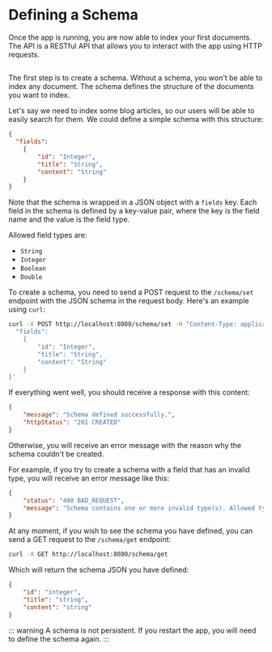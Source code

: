 # Defining a Schema

Once the app is running, you are now able to index your first documents. The API is a RESTful API that allows you to interact with the app using HTTP requests.


##

The first step is to create a schema. Without a schema, you won't be able to index any document. The schema defines the structure of the documents you want to index.

Let's say we need to index some blog articles, so our users will be able to easily search for them. We could define a simple schema with this structure:

```json
{
  "fields":
    {
        "id": "Integer",
        "title": "String",
        "content": "String"
    }
}
```

Note that the schema is wrapped in a JSON object with a `fields` key. Each field in the schema is defined by a key-value pair, where the key is the field name and the value is the field type.

Allowed field types are:
- `String`
- `Integer`
- `Boolean`
- `Double`

To create a schema, you need to send a POST request to the `/schema/set` endpoint with the JSON schema in the request body. Here's an example using `curl`:

```bash
curl -X POST http://localhost:8080/schema/set -H "Content-Type: application/json" -d '{
  "fields":
    {
        "id": "Integer",
        "title": "String",
        "content": "String"
    }
}'
```

If everything went well, you should receive a response with this content:

```json
{
    "message": "Schema defined successfully.",
    "httpStatus": "201 CREATED"
}
```

Otherwise, you will receive an error message with the reason why the schema couldn't be created.

For example, if you try to create a schema with a field that has an invalid type, you will receive an error message like this:

```json
{
    "status": "400 BAD_REQUEST",
    "message": "Schema contains one or more invalid type(s). Allowed types are [Integer, String, Boolean, Double]"
}
```

At any moment, if you wish to see the schema you have defined, you can send a GET request to the `/schema/get` endpoint:

```bash
curl -X GET http://localhost:8080/schema/get
```

Which will return the schema JSON you have defined:

```json
{
    "id": "integer",
    "title": "string",
    "content": "string"
}
```

::: warning
A schema is not persistent. If you restart the app, you will need to define the schema again.
:::